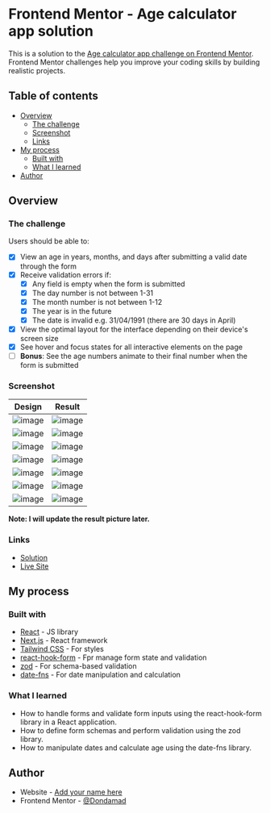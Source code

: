 # Frontend Mentor - Age calculator app solution

This is a solution to the [Age calculator app challenge on Frontend Mentor](https://www.frontendmentor.io/challenges/age-calculator-app-dF9DFFpj-Q). Frontend Mentor challenges help you improve your coding skills by building realistic projects.

## Table of contents

- [Overview](#overview)
  - [The challenge](#the-challenge)
  - [Screenshot](#screenshot)
  - [Links](#links)
- [My process](#my-process)
  - [Built with](#built-with)
  - [What I learned](#what-i-learned)
- [Author](#author)

## Overview

### The challenge

Users should be able to:

- [x] View an age in years, months, and days after submitting a valid date through the form
- [x] Receive validation errors if:
  - [x] Any field is empty when the form is submitted
  - [x] The day number is not between 1-31
  - [x] The month number is not between 1-12
  - [x] The year is in the future
  - [x] The date is invalid e.g. 31/04/1991 (there are 30 days in April)
- [x] View the optimal layout for the interface depending on their device's screen size
- [x] See hover and focus states for all interactive elements on the page
- [ ] **Bonus**: See the age numbers animate to their final number when the form is submitted

### Screenshot

|                        Design                        |   Result   |
| :--------------------------------------------------: | :--------: |
|      ![image](public/design/desktop-design.jpg)      | ![image]() |
|   ![image](public/design/desktop-error-empty.jpg)    | ![image]() |
|  ![image](public/design/desktop-error-invalid.jpg)   | ![image]() |
| ![image](public/design/desktop-error-whole-form.jpg) | ![image]() |
|      ![image](public/design/active-states.jpg)       | ![image]() |
|    ![image](public/design/desktop-completed.jpg)     | ![image]() |
|      ![image](public/design/mobile-design.jpg)       | ![image]() |

**Note: I will update the result picture later.**

### Links

- [Solution]()
- [Live Site](https://age-calculator-app-dondamad.vercel.app/)

## My process

### Built with

- [React](https://reactjs.org/) - JS library
- [Next.js](https://nextjs.org/) - React framework
- [Tailwind CSS](https://tailwindcss.com/) - For styles
- [react-hook-form](https://www.react-hook-form.com/) - Fpr manage form state and validation
- [zod](https://zod.dev/) - For schema-based validation
- [date-fns](https://date-fns.org/) - For date manipulation and calculation

### What I learned

- How to handle forms and validate form inputs using the react-hook-form library in a React application.
- How to define form schemas and perform validation using the zod library.
- How to manipulate dates and calculate age using the date-fns library.

## Author

- Website - [Add your name here](https://www.your-site.com)
- Frontend Mentor - [@Dondamad](https://www.frontendmentor.io/profile/Dondamad)
